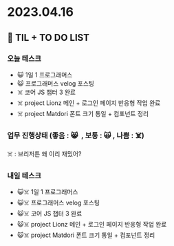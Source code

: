 # 2023.04.16

## 📓 TIL + TO DO LIST

### 오늘 테스크

- 😺 1일 1 프로그래머스
- 😺 프로그래머스 velog 포스팅
- ☠️ 코어 JS 챕터 3 완료
- ☠️ project Lionz 메인 + 로그인 페이지 반응형 작업 완료
- ☠️ project Matdori 폰트 크기 통일 + 컴포넌트 정리

### 업무 진행상태 (좋음 : 😸  , 보통 : 🙀 , 나쁨 : ☠️)

☠️ : 브리저튼 왜 이리 재밌어?

### 내일 테스크

- 😺☠️ 1일 1 프로그래머스
- 😺☠️ 프로그래머스 velog 포스팅
- 😺☠️ 코어 JS 챕터 3 완료
- 😺☠️ project Lionz 메인 + 로그인 페이지 반응형 작업 완료
- 😺☠️ project Matdori 폰트 크기 통일 + 컴포넌트 정리
